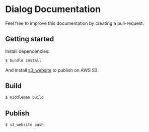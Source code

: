 # Dialog Documentation

Feel free to improve this documentation by creating a pull-request.

## Getting started

Install dependencies:

```bash
$ bundle install
```

And install [s3_website](https://github.com/laurilehmijoki/s3_website) to publish on AWS S3.

## Build

```bash
$ middleman build
```

## Publish

```bash
$ s3_website push
```
